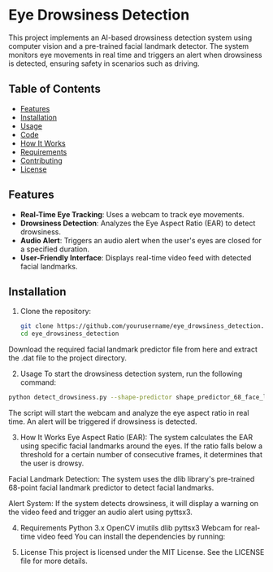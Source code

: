 # Eye Drowsiness Detection

This project implements an AI-based drowsiness detection system using computer vision and a pre-trained facial landmark detector. The system monitors eye movements in real time and triggers an alert when drowsiness is detected, ensuring safety in scenarios such as driving.

## Table of Contents

- [Features](#features)
- [Installation](#installation)
- [Usage](#usage)
- [Code](#code)
- [How It Works](#how-it-works)
- [Requirements](#requirements)
- [Contributing](#contributing)
- [License](#license)

## Features

- **Real-Time Eye Tracking**: Uses a webcam to track eye movements.
- **Drowsiness Detection**: Analyzes the Eye Aspect Ratio (EAR) to detect drowsiness.
- **Audio Alert**: Triggers an audio alert when the user's eyes are closed for a specified duration.
- **User-Friendly Interface**: Displays real-time video feed with detected facial landmarks.

## Installation

1. Clone the repository:
   ```bash
   git clone https://github.com/yourusername/eye_drowsiness_detection.git
   cd eye_drowsiness_detection

Download the required facial landmark predictor file from here and extract the .dat file to the project directory.

2. Usage
To start the drowsiness detection system, run the following command:

```bash
python detect_drowsiness.py --shape-predictor shape_predictor_68_face_landmarks.dat
```

The script will start the webcam and analyze the eye aspect ratio in real time.
An alert will be triggered if drowsiness is detected.

3. How It Works
Eye Aspect Ratio (EAR): The system calculates the EAR using specific facial landmarks around the eyes. If the ratio falls below a threshold for a certain number of consecutive frames, it determines that the user is drowsy.

Facial Landmark Detection: The system uses the dlib library's pre-trained 68-point facial landmark predictor to detect facial landmarks.

Alert System: If the system detects drowsiness, it will display a warning on the video feed and trigger an audio alert using pyttsx3.

4. Requirements
Python 3.x
OpenCV
imutils
dlib
pyttsx3
Webcam for real-time video feed
You can install the dependencies by running:

5. License
This project is licensed under the MIT License. See the LICENSE file for more details.
